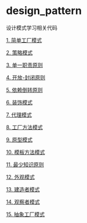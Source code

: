 # design_pattern
设计模式学习相关代码

<a href="简单工厂模式/简单工厂模式.md">1. 简单工厂模式</a>

<a href="策略模式/策略模式.md">2. 策略模式</a>

<a href="单一职责原则.md">3. 单一职责原则</a>

<a href="开放-封闭原则.md">4. 开放-封闭原则</a>

<a href="依赖倒转原则.md">5. 依赖倒转原则</a>

<a href="装饰模式/装饰模式.md">6. 装饰模式</a>

<a href="代理模式/代理模式.md">7. 代理模式</a>

<a href="工厂方法模式/工厂方法模式.md">8. 工厂方法模式</a>

<a href="原型模式/原型模式.md">9. 原型模式</a>

<a href="模板方法模式/模板方法模式.md">10. 模板方法模式</a>

<a href="最少知识原则">11. 最少知识原则</a>

<a href="外观模式/外观模式.md">12. 外观模式</a>

<a href="建造者模式/建造者模式.md">13. 建造者模式</a>

<a href="观察者模式/观察者模式.md">14. 观察者模式</a>

<a href="抽象工厂模式/抽象工厂模式.md">15. 抽象工厂模式</a>
